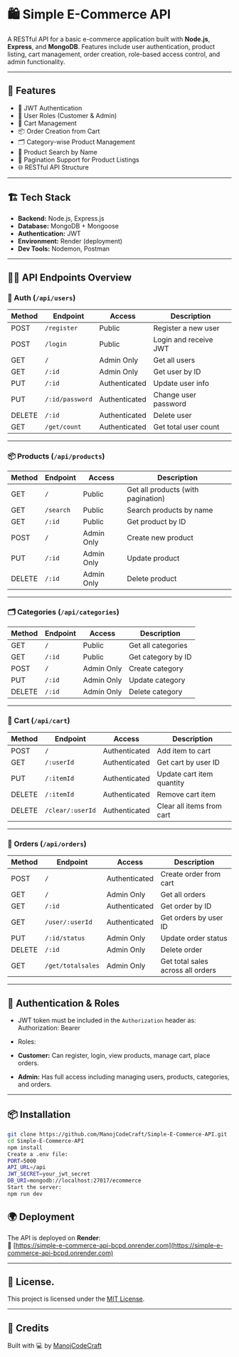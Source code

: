 # 🛍️ Simple E-Commerce API

A RESTful API for a basic e-commerce application built with **Node.js**, **Express**, and **MongoDB**. Features include user authentication, product listing, cart management, order creation, role-based access control, and admin functionality.

---

## 🚀 Features

- 🔐 JWT Authentication
- 👥 User Roles (Customer & Admin)
- 🛒 Cart Management
- 📦 Order Creation from Cart
- 🗂️ Category-wise Product Management
- 🔎 Product Search by Name
- 📄 Pagination Support for Product Listings
- 🌐 RESTful API Structure

---

## 🏗️ Tech Stack

- **Backend:** Node.js, Express.js
- **Database:** MongoDB + Mongoose
- **Authentication:** JWT
- **Environment:** Render (deployment)
- **Dev Tools:** Nodemon, Postman

---

## 🧑‍💻 API Endpoints Overview

### 🔐 Auth (`/api/users`)

| Method | Endpoint                    | Access        | Description               |
|--------|-----------------------------|---------------|---------------------------|
| POST   | `/register`                 | Public        | Register a new user       |
| POST   | `/login`                    | Public        | Login and receive JWT     |
| GET    | `/`                         | Admin Only    | Get all users             |
| GET    | `/:id`                      | Admin Only    | Get user by ID            |
| PUT    | `/:id`                      | Authenticated | Update user info          |
| PUT    | `/:id/password`             | Authenticated | Change user password      |
| DELETE | `/:id`                      | Authenticated | Delete user               |
| GET    | `/get/count`                | Authenticated | Get total user count      |

---

### 📦 Products (`/api/products`)

| Method | Endpoint              | Access      | Description                         |
|--------|------------------------|-------------|-------------------------------------|
| GET    | `/`                    | Public      | Get all products (with pagination)  |
| GET    | `/search`             | Public      | Search products by name             |
| GET    | `/:id`                | Public      | Get product by ID                   |
| POST   | `/`                   | Admin Only  | Create new product                  |
| PUT    | `/:id`                | Admin Only  | Update product                      |
| DELETE | `/:id`                | Admin Only  | Delete product                      |

---

### 🗂️ Categories (`/api/categories`)

| Method | Endpoint              | Access      | Description                |
|--------|------------------------|-------------|----------------------------|
| GET    | `/`                    | Public      | Get all categories         |
| GET    | `/:id`                | Public      | Get category by ID         |
| POST   | `/`                   | Admin Only  | Create category            |
| PUT    | `/:id`                | Admin Only  | Update category            |
| DELETE | `/:id`                | Admin Only  | Delete category            |

---

### 🛒 Cart (`/api/cart`)

| Method | Endpoint                    | Access        | Description               |
|--------|------------------------------|----------------|---------------------------|
| POST   | `/`                          | Authenticated | Add item to cart          |
| GET    | `/:userId`                  | Authenticated | Get cart by user ID       |
| PUT    | `/:itemId`                  | Authenticated | Update cart item quantity |
| DELETE | `/:itemId`                  | Authenticated | Remove cart item          |
| DELETE | `/clear/:userId`            | Authenticated | Clear all items from cart |

---

### 🧾 Orders (`/api/orders`)

| Method | Endpoint                     | Access        | Description                        |
|--------|-------------------------------|----------------|------------------------------------|
| POST   | `/`                           | Authenticated | Create order from cart             |
| GET    | `/`                           | Admin Only    | Get all orders                     |
| GET    | `/:id`                       | Authenticated | Get order by ID                    |
| GET    | `/user/:userId`             | Authenticated | Get orders by user ID              |
| PUT    | `/:id/status`               | Admin Only    | Update order status                |
| DELETE | `/:id`                       | Admin Only    | Delete order                       |
| GET    | `/get/totalsales`           | Admin Only    | Get total sales across all orders  |

---

## 🔐 Authentication & Roles

- JWT token must be included in the `Authorization` header as:
Authorization: Bearer <token>

- Roles:
- **Customer:** Can register, login, view products, manage cart, place orders.
- **Admin:** Has full access including managing users, products, categories, and orders.

---

## 📦 Installation

```bash
git clone https://github.com/ManojCodeCraft/Simple-E-Commerce-API.git
cd Simple-E-Commerce-API
npm install
Create a .env file:
PORT=5000
API_URL=/api
JWT_SECRET=your_jwt_secret
DB_URI=mongodb://localhost:27017/ecommerce
Start the server:
npm run dev
```
## 🌍 Deployment

The API is deployed on **Render**:  
🔗 [https://simple-e-commerce-api-bcpd.onrender.com](https://simple-e-commerce-api-bcpd.onrender.com)

---

## 📄 License.

This project is licensed under the [MIT License](LICENSE).


---

## 🤝 Credits

Built with 💻 by [ManojCodeCraft](https://github.com/ManojCodeCraft)



